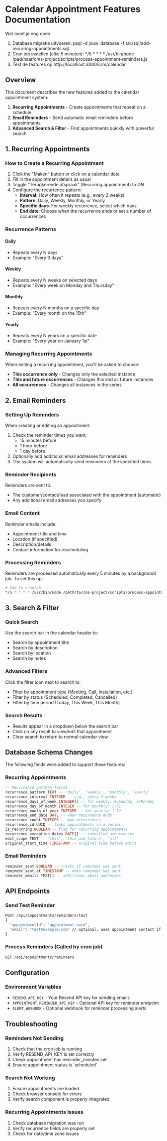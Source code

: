 # Calendar Appointment Features Documentation
Wat moet je nog doen:

  1. Database migratie uitvoeren:
  psql -d jouw_database -f src/sql/add-recurring-appointments.sql
  2. Cron job instellen (elke 5 minuten):
  */5 * * * * /usr/bin/node /pad/naar/cms-project/scripts/process-appointment-reminders.js
  3. Test de features op http://localhost:3000/crm/calendar



## Overview

This document describes the new features added to the calendar appointment system:
1. **Recurring Appointments** - Create appointments that repeat on a schedule
2. **Email Reminders** - Send automatic email reminders before appointments
3. **Advanced Search & Filter** - Find appointments quickly with powerful search

## 1. Recurring Appointments

### How to Create a Recurring Appointment

1. Click the "Maken" button or click on a calendar date
2. Fill in the appointment details as usual
3. Toggle "Terugkerende afspraak" (Recurring appointment) to ON
4. Configure the recurrence pattern:
   - **Interval**: How often it repeats (e.g., every 2 weeks)
   - **Pattern**: Daily, Weekly, Monthly, or Yearly
   - **Specific days**: For weekly recurrence, select which days
   - **End date**: Choose when the recurrence ends or set a number of occurrences

### Recurrence Patterns

#### Daily
- Repeats every N days
- Example: "Every 3 days"

#### Weekly
- Repeats every N weeks on selected days
- Example: "Every week on Monday and Thursday"

#### Monthly
- Repeats every N months on a specific day
- Example: "Every month on the 15th"

#### Yearly
- Repeats every N years on a specific date
- Example: "Every year on January 1st"

### Managing Recurring Appointments

When editing a recurring appointment, you'll be asked to choose:
- **This occurrence only** - Changes only the selected instance
- **This and future occurrences** - Changes this and all future instances
- **All occurrences** - Changes all instances in the series

## 2. Email Reminders

### Setting Up Reminders

When creating or editing an appointment:
1. Check the reminder times you want:
   - 15 minutes before
   - 1 hour before
   - 1 day before
2. Optionally add additional email addresses for reminders
3. The system will automatically send reminders at the specified times

### Reminder Recipients

Reminders are sent to:
- The customer/contact/lead associated with the appointment (automatic)
- Any additional email addresses you specify

### Email Content

Reminder emails include:
- Appointment title and time
- Location (if specified)
- Description/details
- Contact information for rescheduling

### Processing Reminders

Reminders are processed automatically every 5 minutes by a background job. To set this up:

```bash
# Add to crontab
*/5 * * * * /usr/bin/node /path/to/cms-project/scripts/process-appointment-reminders.js
```

## 3. Search & Filter

### Quick Search

Use the search bar in the calendar header to:
- Search by appointment title
- Search by description
- Search by location
- Search by notes

### Advanced Filters

Click the filter icon next to search to:
- Filter by appointment type (Meeting, Call, Installation, etc.)
- Filter by status (Scheduled, Completed, Cancelled)
- Filter by time period (Today, This Week, This Month)

### Search Results

- Results appear in a dropdown below the search bar
- Click on any result to view/edit that appointment
- Clear search to return to normal calendar view

## Database Schema Changes

The following fields were added to support these features:

### Recurring Appointments
```sql
-- Recurrence pattern fields
recurrence_pattern TEXT -- 'daily', 'weekly', 'monthly', 'yearly'
recurrence_interval INTEGER -- e.g., every 2 weeks
recurrence_days_of_week INTEGER[] -- for weekly: 0=Sunday, 1=Monday
recurrence_day_of_month INTEGER -- for monthly: 1-31
recurrence_month_of_year INTEGER -- for yearly: 1-12
recurrence_end_date DATE -- when recurrence ends
recurrence_count INTEGER -- max occurrences
recurrence_id UUID -- links appointments in a series
is_recurring BOOLEAN -- flag for recurring appointments
recurrence_exception_dates DATE[] -- cancelled occurrences
edit_scope TEXT -- 'this', 'this_and_future', 'all'
original_start_time TIMESTAMP -- original time before edits
```

### Email Reminders
```sql
reminder_sent BOOLEAN -- tracks if reminder was sent
reminder_sent_at TIMESTAMP -- when reminder was sent
reminder_emails TEXT[] -- additional email addresses
```

## API Endpoints

### Send Test Reminder
```bash
POST /api/appointments/reminders/test
{
  "appointmentId": "appointment-uuid",
  "email": "test@example.com" // optional, uses appointment contact if not provided
}
```

### Process Reminders (Called by cron job)
```bash
GET /api/appointments/reminders
```

## Configuration

### Environment Variables
- `RESEND_API_KEY` - Your Resend API key for sending emails
- `APPOINTMENT_REMINDER_API_KEY` - Optional API key for reminder endpoint
- `ALERT_WEBHOOK` - Optional webhook for reminder processing alerts

## Troubleshooting

### Reminders Not Sending
1. Check that the cron job is running
2. Verify RESEND_API_KEY is set correctly
3. Check appointment has reminder_minutes set
4. Ensure appointment status is 'scheduled'

### Search Not Working
1. Ensure appointments are loaded
2. Check browser console for errors
3. Verify search component is properly integrated

### Recurring Appointments Issues
1. Check database migration was run
2. Verify recurrence fields are properly set
3. Check for date/time zone issues